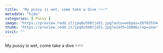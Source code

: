 ```yaml
---
title:  "My pussy is wet, come take a dive 💦💦💦"
metadate: "hide"
categories: [ Pussy ]
image: "https://preview.redd.it/jpq6u598tjo51.jpg?auto=webp&s=28f83534dfc951b52b8d1927e6f8598c4870e3c0"
thumb: "https://preview.redd.it/jpq6u598tjo51.jpg?width=1080&crop=smart&auto=webp&s=b77590bd972d5740a322ccf69b6051eb39ce2f8c"
visit: ""
---
```

My pussy is wet, come take a dive 💦💦💦
